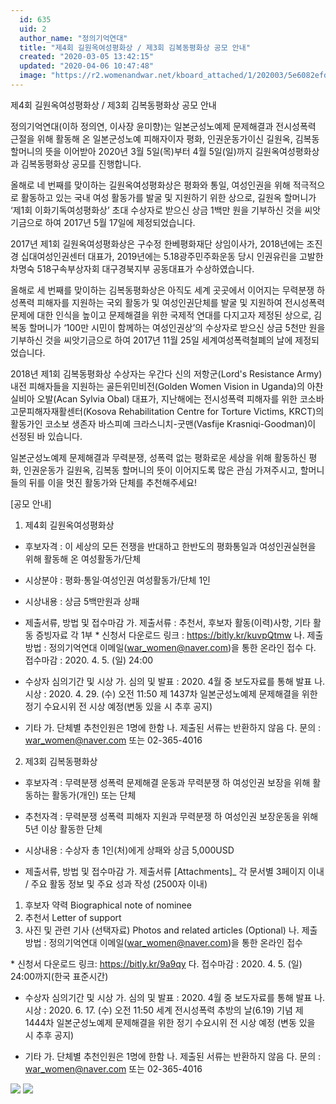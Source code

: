 ```yaml
---
  id: 635
  uid: 2
  author_name: "정의기억연대"
  title: "제4회 길원옥여성평화상 / 제3회 김복동평화상 공모 안내"
  created: "2020-03-05 13:42:15"
  updated: "2020-04-06 10:47:48"
  image: "https://r2.womenandwar.net/kboard_attached/1/202003/5e6082efde4c33142860.jpg"
---
```

제4회 길원옥여성평화상 / 제3회 김복동평화상 공모 안내


정의기억연대(이하 정의연, 이사장 윤미향)는 일본군성노예제 문제해결과 전시성폭력 근절을 위해 활동해 온 일본군성노예 피해자이자 평화, 인권운동가이신 길원옥, 김복동 할머니의 뜻을 이어받아 2020년 3월 5일(목)부터 4월 5일(일)까지 길원옥여성평화상과 김복동평화상 공모를 진행합니다. 

올해로 네 번째를 맞이하는 길원옥여성평화상은 평화와 통일, 여성인권을 위해 적극적으로 활동하고 있는 국내 여성 활동가를 발굴 및 지원하기 위한 상으로, 길원옥 할머니가 ‘제1회 이화기독여성평화상’ 초대 수상자로 받으신 상금 1백만 원을 기부하신 것을 씨앗기금으로 하여 2017년 5월 17일에 제정되었습니다. 

2017년 제1회 길원옥여성평화상은 구수정 한베평화재단 상임이사가, 2018년에는 조진경 십대여성인권센터 대표가, 2019년에는 5.18광주민주화운동 당시 인권유린을 고발한 차명숙 518구속부상자회 대구경북지부 공동대표가 수상하였습니다. 

올해로 세 번째를 맞이하는 김복동평화상은 아직도 세계 곳곳에서 이어지는 무력분쟁 하 성폭력 피해자를 지원하는 국외 활동가 및 여성인권단체를 발굴 및 지원하여 전시성폭력 문제에 대한 인식을 높이고 문제해결을 위한 국제적 연대를 다지고자 제정된 상으로, 김복동 할머니가 ‘100만 시민이 함께하는 여성인권상’의 수상자로 받으신 상금 5천만 원을 기부하신 것을 씨앗기금으로 하여 2017년 11월 25일 세계여성폭력철폐의 날에 제정되었습니다. 

2018년 제1회 김복동평화상 수상자는 우간다 신의 저항군(Lord's Resistance Army)내전 피해자들을 지원하는 골든위민비전(Golden Women Vision in Uganda)의 아찬 실비아 오발(Acan Sylvia Obal) 대표가, 지난해에는 전시성폭력 피해자를 위한 코소바고문피해자재활센터(Kosova Rehabilitation Centre for Torture Victims, KRCT)의 활동가인 코소보 생존자 바스피예 크라스니치-굿맨(Vasfije Krasniqi-Goodman)이 선정된 바 있습니다.

일본군성노예제 문제해결과 무력분쟁, 성폭력 없는 평화로운 세상을 위해 활동하신 평화, 인권운동가 길원옥, 김복동 할머니의 뜻이 이어지도록 많은 관심 가져주시고, 할머니들의 뒤를 이을 멋진 활동가와 단체를 추천해주세요! 


\[공모 안내\]

1. 제4회 길원옥여성평화상 

- 후보자격 : 이 세상의 모든 전쟁을 반대하고 한반도의 평화통일과 여성인권실현을 위해 활동해 온 여성활동가/단체
- 시상분야 : 평화·통일·여성인권 여성활동가/단체 1인 
- 시상내용 : 상금 5백만원과 상패 

- 제출서류, 방법 및 접수마감
가. 제출서류 : 추천서, 후보자 활동(이력)사항, 기타 활동 증빙자료 각 1부
 \* 신청서 다운로드 링크 : https://bitly.kr/kuvpQtmw
나. 제출방법 : 정의기억연대 이메일(war_women@naver.com)을 통한 온라인 접수
다. 접수마감 : 2020. 4. 5. (일) 24:00

- 수상자 심의기간 및 시상
가. 심의 및 발표 : 2020. 4월 중 보도자료를 통해 발표 
나. 시상 : 2020. 4. 29. (수) 오전 11:50 제 1437차 일본군성노예제 문제해결을 위한 정기 수요시위 전 시상 예정(변동 있을 시 추후 공지)

- 기타
가. 단체별 추천인원은 1명에 한함
나. 제출된 서류는 반환하지 않음
다. 문의 : war_women@naver.com 또는 02-365-4016



2. 제3회 김복동평화상

- 후보자격 : 무력분쟁 성폭력 문제해결 운동과 무력분쟁 하 여성인권 보장을 위해 활동하는 활동가(개인) 또는 단체 
- 추천자격 : 무력분쟁 성폭력 피해자 지원과 무력분쟁 하 여성인권 보장운동을 위해 5년 이상 활동한 단체 
- 시상내용 : 수상자 총 1인(처)에게 상패와 상금 5,000USD 

- 제출서류, 방법 및 접수마감
가. 제출서류 \[Attachments\]_ 각 문서별 3페이지 이내 / 주요 활동 정보 및 주요 성과 작성 (2500자 이내) 
 1. 후보자 약력 Biographical note of nominee 
 2. 추천서 Letter of support
 3. 사진 및 관련 기사 (선택자료) Photos and related articles (Optional)
나. 제출방법 : 정의기억연대 이메일(war_women@naver.com)을 통한 온라인 접수

 \* 신청서 다운로드 링크: https://bitly.kr/9a9qy
다. 접수마감 : 2020. 4. 5. (일) 24:00까지(한국 표준시간) 

- 수상자 심의기간 및 시상
가. 심의 및 발표 : 2020. 4월 중 보도자료를 통해 발표 
나. 시상 : 2020. 6. 17. (수) 오전 11:50 세계 전시성폭력 추방의 날(6.19) 기념 제 1444차 일본군성노예제 문제해결을 위한 정기 수요시위 전 시상 예정 (변동 있을 시 추후 공지)

- 기타
가. 단체별 추천인원은 1명에 한함
나. 제출된 서류는 반환하지 않음
다. 문의 : war_women@naver.com 또는 02-365-4016

 ![](https://r2.womenandwar.net/kboard_attached/1/202003/5e6082efde4c33142860.jpg) ![](https://r2.womenandwar.net/kboard_attached/1/202003/5e608321ef7a34787240.jpg)